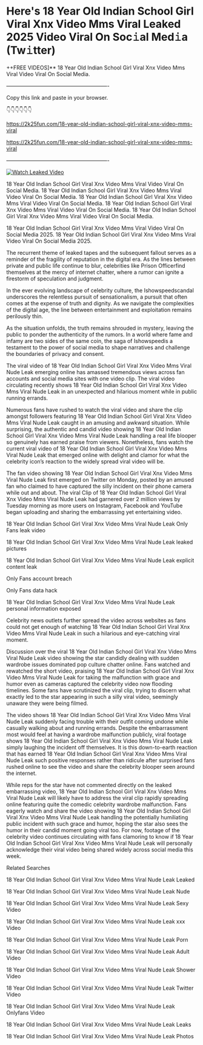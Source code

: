 # Here's 18 Year Old Indian School Girl Viral Xnx Video Mms Viral Leaked 2025 Video Viral On Soc𝚒al Med𝚒a (Tw𝚒tter)

++FREE VIDEOS]** 18 Year Old Indian School Girl Viral Xnx Video Mms Viral Video Viral On Social Media.

———————————————————-

Copy this link and paste in your browser.

👇👇👇👇👇👇

https://2k25fun.com/18-year-old-indian-school-girl-viral-xnx-video-mms-viral

https://2k25fun.com/18-year-old-indian-school-girl-viral-xnx-video-mms-viral

———————————————————-

[![Watch Leaked Video](https://miro.medium.com/v2/resize:fit:828/format:webp/1*cilzJN44JGOrTw9NJCrNHA.gif "Watch Leaked Video")](https://2k25fun.com/18-year-old-indian-school-girl-viral-xnx-video-mms-viral)

18 Year Old Indian School Girl Viral Xnx Video Mms Viral Video Viral On Social Media. 18 Year Old Indian School Girl Viral Xnx Video Mms Viral Video Viral On Social Media. 18 Year Old Indian School Girl Viral Xnx Video Mms Viral Video Viral On Social Media. 18 Year Old Indian School Girl Viral Xnx Video Mms Viral Video Viral On Social Media. 18 Year Old Indian School Girl Viral Xnx Video Mms Viral Video Viral On Social Media.

18 Year Old Indian School Girl Viral Xnx Video Mms Viral Video Viral On Social Media 2025. 18 Year Old Indian School Girl Viral Xnx Video Mms Viral Video Viral On Social Media 2025.

The recurrent theme of leaked tapes and the subsequent fallout serves as a reminder of the fragility of reputation in the digital era. As the lines between private and public life continue to blur, celebrities like Prison Officerfind themselves at the mercy of internet chatter, where a rumor can ignite a firestorm of speculation and judgment.

In the ever evolving landscape of celebrity culture, the Ishowspeedscandal underscores the relentless pursuit of sensationalism, a pursuit that often comes at the expense of truth and dignity. As we navigate the complexities of the digital age, the line between entertainment and exploitation remains perilously thin.

As the situation unfolds, the truth remains shrouded in mystery, leaving the public to ponder the authenticity of the rumors. In a world where fame and infamy are two sides of the same coin, the saga of Ishowspeedis a testament to the power of social media to shape narratives and challenge the boundaries of privacy and consent.

The viral video of 18 Year Old Indian School Girl Viral Xnx Video Mms Viral Nude Leak emerging online has amassed tremendous views across fan accounts and social media sites with one video clip. The viral video circulating recently shows 18 Year Old Indian School Girl Viral Xnx Video Mms Viral Nude Leak in an unexpected and hilarious moment while in public running errands.

Numerous fans have rushed to watch the viral video and share the clip amongst followers featuring 18 Year Old Indian School Girl Viral Xnx Video Mms Viral Nude Leak caught in an amusing and awkward situation. While surprising, the authentic and candid video showing 18 Year Old Indian School Girl Viral Xnx Video Mms Viral Nude Leak handling a real life blooper so genuinely has earned praise from viewers. Nonetheless, fans watch the current viral video of 18 Year Old Indian School Girl Viral Xnx Video Mms Viral Nude Leak that emerged online with delight and clamor for what the celebrity icon’s reaction to the widely spread viral video will be.

The fan video showing 18 Year Old Indian School Girl Viral Xnx Video Mms Viral Nude Leak first emerged on Twitter on Monday, posted by an amused fan who claimed to have captured the silly incident on their phone camera while out and about. The viral Clip of 18 Year Old Indian School Girl Viral Xnx Video Mms Viral Nude Leak had garnered over 2 million views by Tuesday morning as more users on Instagram, Facebook and YouTube began uploading and sharing the embarrassing yet entertaining video.

18 Year Old Indian School Girl Viral Xnx Video Mms Viral Nude Leak Only Fans leak video

18 Year Old Indian School Girl Viral Xnx Video Mms Viral Nude Leak leaked pictures

18 Year Old Indian School Girl Viral Xnx Video Mms Viral Nude Leak explicit content leak

Only Fans account breach

Only Fans data hack

18 Year Old Indian School Girl Viral Xnx Video Mms Viral Nude Leak personal information exposed

Celebrity news outlets further spread the video across websites as fans could not get enough of watching 18 Year Old Indian School Girl Viral Xnx Video Mms Viral Nude Leak in such a hilarious and eye-catching viral moment.

Discussion over the viral 18 Year Old Indian School Girl Viral Xnx Video Mms Viral Nude Leak video showing the star candidly dealing with sudden wardrobe issues dominated pop culture chatter online. Fans watched and rewatched the short video, praising 18 Year Old Indian School Girl Viral Xnx Video Mms Viral Nude Leak for taking the malfunction with grace and humor even as cameras captured the celebrity video now flooding timelines. Some fans have scrutinized the viral clip, trying to discern what exactly led to the star appearing in such a silly viral video, seemingly unaware they were being filmed.

The video shows 18 Year Old Indian School Girl Viral Xnx Video Mms Viral Nude Leak suddenly facing trouble with their outfit coming undone while casually walking about and running errands. Despite the embarrassment most would feel at having a wardrobe malfunction publicly, viral footage shows 18 Year Old Indian School Girl Viral Xnx Video Mms Viral Nude Leak simply laughing the incident off themselves. It is this down-to-earth reaction that has earned 18 Year Old Indian School Girl Viral Xnx Video Mms Viral Nude Leak such positive responses rather than ridicule after surprised fans rushed online to see the video and share the celebrity blooper seen around the internet.

While reps for the star have not commented directly on the leaked embarrassing video, 18 Year Old Indian School Girl Viral Xnx Video Mms Viral Nude Leak will likely have to address the viral clip rapidly spreading online featuring quite the comedic celebrity wardrobe malfunction. Fans eagerly watch and share the video showing 18 Year Old Indian School Girl Viral Xnx Video Mms Viral Nude Leak handling the potentially humiliating public incident with such grace and humor, hoping the star also sees the humor in their candid moment going viral too. For now, footage of the celebrity video continues circulating with fans clamoring to know if 18 Year Old Indian School Girl Viral Xnx Video Mms Viral Nude Leak will personally acknowledge their viral video being shared widely across social media this week.

Related Searches

18 Year Old Indian School Girl Viral Xnx Video Mms Viral Nude Leak Leaked

18 Year Old Indian School Girl Viral Xnx Video Mms Viral Nude Leak Nude

18 Year Old Indian School Girl Viral Xnx Video Mms Viral Nude Leak Sexy Video

18 Year Old Indian School Girl Viral Xnx Video Mms Viral Nude Leak xxx Video

18 Year Old Indian School Girl Viral Xnx Video Mms Viral Nude Leak Porn

18 Year Old Indian School Girl Viral Xnx Video Mms Viral Nude Leak Adult Video

18 Year Old Indian School Girl Viral Xnx Video Mms Viral Nude Leak Shower Video

18 Year Old Indian School Girl Viral Xnx Video Mms Viral Nude Leak Twitter Video

18 Year Old Indian School Girl Viral Xnx Video Mms Viral Nude Leak Onlyfans Video

18 Year Old Indian School Girl Viral Xnx Video Mms Viral Nude Leak Leaks

18 Year Old Indian School Girl Viral Xnx Video Mms Viral Nude Leak Photos